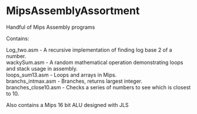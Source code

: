 # MipsAssemblyAssortment
Handful of Mips Assembly programs

Contains:

Log_two.asm - A recursive implementation of finding log base 2 of a number. <br/>
wackySum.asm - A random mathematical operation demonstrating loops and stack usage in assembly. <br/>
loops_sum13.asm - Loops and arrays in Mips. <br/>
branchs_intmax.asm - Branches, returns largest integer. <br/>
branches_close10.asm - Checks a series of numbers to see which is closest to 10. <br/>

Also contains a Mips 16 bit ALU designed with JLS

